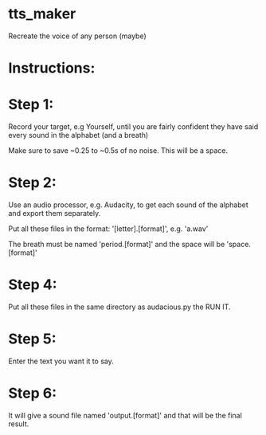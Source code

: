 # tts_maker
Recreate the voice of any person (maybe)

# Instructions:

# Step 1:
Record your target, e.g Yourself, until you are fairly confident they have said every sound in the alphabet (and a breath)  

Make sure to save ~0.25 to ~0.5s of no noise. This will be a space.

# Step 2:
Use an audio processor, e.g. Audacity, to get each sound of the alphabet and export them separately.

Put all these files in the format: '\[letter\].\[format\]', e.g. 'a.wav'

The breath must be named 'period.\[format\]' and the space will be 'space.\[format\]'

# Step 4:
Put all these files in the same directory as audacious.py the RUN IT.

# Step 5:
Enter the text you want it to say.

# Step 6:
It will give a sound file named  'output.\[format\]' and that will be the final result.
